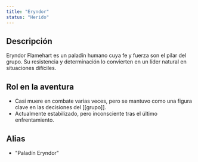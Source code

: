 ```yaml
---
title: "Eryndor"
status: "Herido"
---
```


## Descripción
Eryndor Flamehart es un paladín humano cuya fe y fuerza son el pilar del grupo. Su resistencia y determinación lo convierten en un líder natural en situaciones difíciles.

## Rol en la aventura
- Casi muere en combate varias veces, pero se mantuvo como una figura clave en las decisiones del [[grupo]].
- Actualmente estabilizado, pero inconsciente tras el último enfrentamiento.

## Alias
- "Paladín Eryndor"